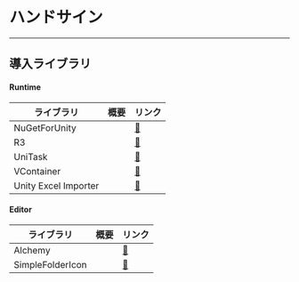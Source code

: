 # ハンドサイン







---
## 導入ライブラリ

#### Runtime

| ライブラリ                | 概要  | リンク                                                           |
| -------------------- | --- | ------------------------------------------------------------- |
| NuGetForUnity        |     | [🔗](https://github.com/GlitchEnzo/NuGetForUnity/tree/master) |
| R3                   |     | [🔗](https://github.com/Cysharp/R3)                           |
| UniTask              |     | [🔗](https://github.com/Cysharp/UniTask)                      |
| VContainer           |     | [🔗](https://github.com/hadashiA/VContainer)                  |
| Unity Excel Importer |     | [🔗](https://github.com/mikito/unity-excel-importer)          |

#### Editor

| ライブラリ            | 概要  | リンク                                                  |
| ---------------- | --- | ---------------------------------------------------- |
| Alchemy          |     | [🔗](https://github.com/annulusgames/Alchemy)        |
| SimpleFolderIcon |     | [🔗](https://github.com/SeaeeesSan/SimpleFolderIcon) |

